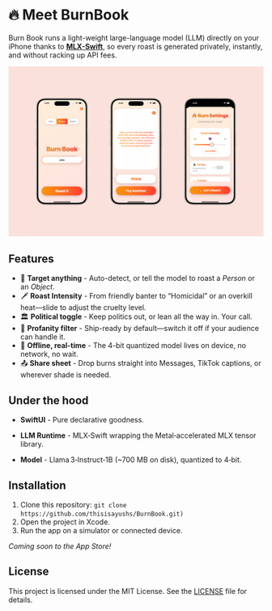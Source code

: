 # 🔥 Meet BurnBook

Burn Book runs a light-weight large-language model (LLM) directly on your iPhone thanks to **[MLX-Swift](https://github.com/ml-explore/mlx-swift)**, so every roast is generated privately, instantly, and without racking up API fees.

![App Screenshot](Screenshots/Poster.png)

## Features

- 🎯 **Target anything** - Auto-detect, or tell the model to roast a *Person* or an *Object*.
- 🗡️ **Roast Intensity** - From friendly banter to “Homicidal” or an overkill heat—slide to adjust the cruelty level.
- 🏛️ **Political toggle** - Keep politics out, or lean all the way in. Your call. 
- 🫧 **Profanity filter** - Ship-ready by default—switch it off if your audience can handle it. 
- 📴 **Offline, real-time** - The 4-bit quantized model lives on device, no network, no wait.
- 📤 **Share sheet** - Drop burns straight into Messages, TikTok captions, or wherever shade is needed.

## Under the hood

- **SwiftUI** - Pure declarative goodness.
 
- **LLM Runtime** - MLX‑Swift wrapping the Metal‑accelerated MLX tensor library.
 
- **Model** - Llama 3‑Instruct‑1B (~700 MB on disk), quantized to 4‑bit.

## Installation

1. Clone this repository: `git clone https://github.com/thisisayushs/BurnBook.git)`
2. Open the project in Xcode.
3. Run the app on a simulator or connected device.

*Coming soon to the App Store!*

## License

This project is licensed under the MIT License. See the [LICENSE](LICENSE) file for details.

